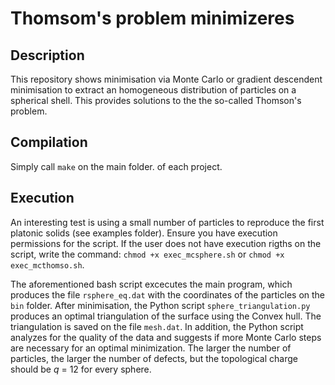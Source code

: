 # Thomsom's problem minimizeres



## Description
This repository shows minimisation via Monte Carlo or gradient descendent minimisation to extract an homogeneous distribution of particles on a spherical shell. This provides solutions to the the so-called Thomson's problem. 


## Compilation
Simply call `make` on the main folder. of each project.


## Execution
An interesting test is using a small number of particles to reproduce the first platonic solids (see examples folder). Ensure you have execution permissions for the script. If the user does not have execution rigths on the script, write the command: `chmod +x exec_mcsphere.sh` or `chmod +x exec_mcthomso.sh`.

The aforementioned bash script excecutes the main program, which produces the file `rsphere_eq.dat` with the coordinates of the particles on the `bin` folder. After minimisation, the Python script `sphere_triangulation.py` produces an optimal triangulation of the surface using the Convex hull. The triangulation is saved on the file `mesh.dat`. In addition, the Python script analyzes for the quality of the data and suggests if more Monte Carlo steps are necessary for an optimal minimization. The larger the number of particles, the larger the number of defects, but the topological charge should be *q* = 12 for every sphere. 
